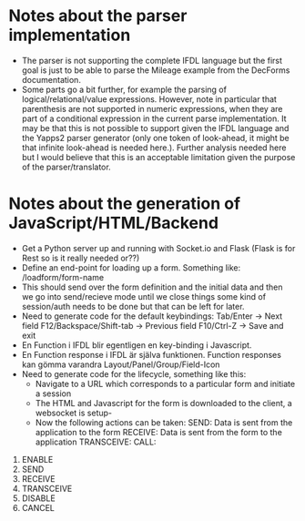 Notes about the parser implementation
=====================================
* The parser is not supporting the complete IFDL language but the first goal is just to be able to parse the Mileage example from the DecForms documentation.
* Some parts go a bit further, for example the parsing of logical/relational/value expressions. However, note in particular that parenthesis are not
  supported in numeric expressions, when they are part of a conditional expression in the current parse implementation. It may be that this is not possible to
  support given the IFDL language and the Yapps2 parser generator (only one token of look-ahead, it might be that infinite look-ahead is needed here.). Further
  analysis needed here but I would believe that this is an acceptable limitation given the purpose of the parser/translator.

Notes about the generation of JavaScript/HTML/Backend
=====================================================
- Get a Python server up and running with Socket.io and Flask (Flask is for Rest so is it really needed or??)
- Define an end-point for loading up a form. Something like: /loadform/form-name
- This should send over the form definition and the initial data and then we go into send/recieve mode until we close things
 some kind of session/auth needs to be done but that can be left for later.
- Need to generate code for the default keybindings:
  Tab/Enter -> Next field
  F12/Backspace/Shift-tab -> Previous field
  F10/Ctrl-Z -> Save and exit
- En Function i IFDL blir egentligen en key-binding i Javascript.
- En Function response i IFDL är själva funktionen. Function responses kan gömma varandra
  Layout/Panel/Group/Field-Icon
- Need to generate code for the lifecycle, something like this:
  - Navigate to a URL which corresponds to a particular form and initiate a session
  - The HTML and Javascript for the form is downloaded to the client, a websocket is setup-
  - Now the following actions can be taken:
    SEND: Data is sent from the application to the form
    RECEIVE: Data is sent from the form to the application
    TRANSCEIVE:
    CALL:





1. ENABLE
2. SEND
3. RECEIVE
4. TRANSCEIVE
5. DISABLE
6. CANCEL

